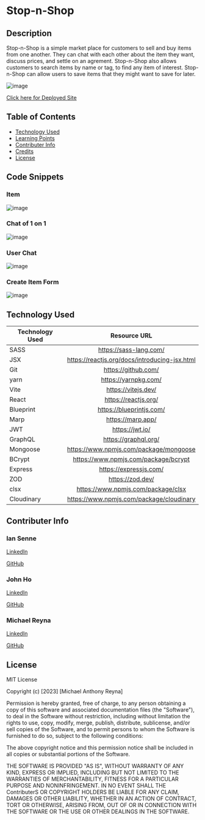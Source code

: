 # Stop-n-Shop

## Description
Stop-n-Shop is a simple market place for customers to sell and buy items from one another. They can chat with each other about the item they want, discuss prices, and settle on an agrement. Stop-n-Shop also allows customers to search items by name or tag, to find any item of interest. Stop-n-Shop can allow users to save items that they might want to save for later. 

![image](./README%20images/Screenshot%202023-03-16%20130106.png)

[Click here for Deployed Site](https://aqueous-meadow-79606.herokuapp.com/)

## Table of Contents 
* [Technology Used](#technology-used)
* [Learning Points](#learning-points)
* [Contributer Info](#contributer-info)
* [Credits](#credits)
* [License](#license)

## Code Snippets

### Item 
![image](./README%20images/Screenshot%202023-03-16%20130125.png)

### Chat of 1 on 1

![image](./README%20images/Screenshot%202023-03-16%20130220.png)

### User Chat 

![image](./README%20images/Screenshot%202023-03-16%20130304.png)

### Create Item Form

![image](./README%20images/Screenshot%202023-03-16%20130254.png)

## Technology Used

| Technology Used         | Resource URL           | 
| ------------- |:-------------:| 
| SASS  |  https://sass-lang.com/   | 
| JSX  |  https://reactjs.org/docs/introducing-jsx.html   |   
| Git  |  https://github.com/   |  
| yarn |  https://yarnpkg.com/   |
| Vite |  https://vitejs.dev/   |
| React | https://reactjs.org/    |
| Blueprint | https://blueprintjs.com/    |
| Marp |  https://marp.app/   |
| JWT | https://jwt.io/    |
| GraphQL | https://graphql.org/    |
| Mongoose | https://www.npmjs.com/package/mongoose    |
| BCrypt | https://www.npmjs.com/package/bcrypt    |
| Express |  https://expressjs.com/   |
| ZOD | https://zod.dev/    |
| clsx | https://www.npmjs.com/package/clsx    |
| Cloudinary |  https://www.npmjs.com/package/cloudinary   |

## Contributer Info

### Ian Senne
[LinkedIn](https://www.linkedin.com/in/ian-senne-7b36801b2/)

[GitHub](https://github.com/IanSSenne)

### John Ho
[LinkedIn](https://www.linkedin.com/in/john-ho97/)

[GitHub](https://github.com/SpectreKilo)

### Michael Reyna
[LinkedIn](https://www.linkedin.com/in/michael-reyna-35b597245/)

[GitHub](https://github.com/michaelreyna25)


## License
MIT License

Copyright (c) [2023] [Michael Anthony Reyna]

Permission is hereby granted, free of charge, to any person obtaining a copy
of this software and associated documentation files (the "Software"), to deal
in the Software without restriction, including without limitation the rights
to use, copy, modify, merge, publish, distribute, sublicense, and/or sell
copies of the Software, and to permit persons to whom the Software is
furnished to do so, subject to the following conditions:

The above copyright notice and this permission notice shall be included in all
copies or substantial portions of the Software.

THE SOFTWARE IS PROVIDED "AS IS", WITHOUT WARRANTY OF ANY KIND, EXPRESS OR
IMPLIED, INCLUDING BUT NOT LIMITED TO THE WARRANTIES OF MERCHANTABILITY,
FITNESS FOR A PARTICULAR PURPOSE AND NONINFRINGEMENT. IN NO EVENT SHALL THE
ContributerS OR COPYRIGHT HOLDERS BE LIABLE FOR ANY CLAIM, DAMAGES OR OTHER
LIABILITY, WHETHER IN AN ACTION OF CONTRACT, TORT OR OTHERWISE, ARISING FROM,
OUT OF OR IN CONNECTION WITH THE SOFTWARE OR THE USE OR OTHER DEALINGS IN THE
SOFTWARE.